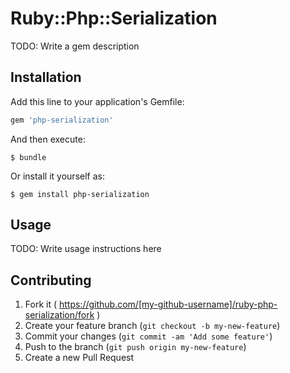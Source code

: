 # Ruby::Php::Serialization

TODO: Write a gem description

## Installation

Add this line to your application's Gemfile:

```ruby
gem 'php-serialization'
```

And then execute:

    $ bundle

Or install it yourself as:

    $ gem install php-serialization

## Usage

TODO: Write usage instructions here

## Contributing

1. Fork it ( https://github.com/[my-github-username]/ruby-php-serialization/fork )
2. Create your feature branch (`git checkout -b my-new-feature`)
3. Commit your changes (`git commit -am 'Add some feature'`)
4. Push to the branch (`git push origin my-new-feature`)
5. Create a new Pull Request
